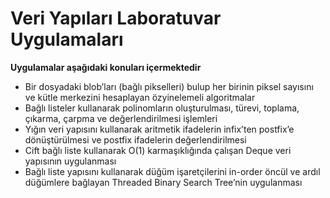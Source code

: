 # Veri Yapıları Laboratuvar Uygulamaları
**Uygulamalar aşağıdaki konuları içermektedir**
- Bir dosyadaki blob’ları (bağlı pikselleri) bulup her birinin piksel sayısını ve kütle merkezini hesaplayan özyinelemeli algoritmalar
- Bağlı listeler kullanarak polinomların oluşturulması, türevi, toplama, çıkarma, çarpma ve değerlendirilmesi işlemleri
- Yığın veri yapısını kullanarak aritmetik ifadelerin infix’ten postfix’e dönüştürülmesi ve postfix ifadelerin değerlendirilmesi
- Cift bağlı liste kullanarak O(1) karmaşıklığında çalışan Deque veri yapısının uygulanması
- Bağlı liste yapısını kullanarak düğüm işaretçilerini in-order öncül ve ardıl düğümlere bağlayan Threaded Binary Search Tree’nin uygulanması
